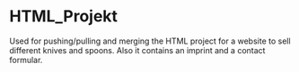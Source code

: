 # HTML_Projekt
Used for pushing/pulling and merging the HTML project for a website to sell different knives and spoons. Also it contains an imprint and a contact formular.
